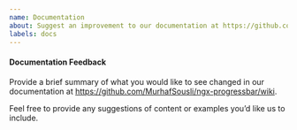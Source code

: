 ```yaml
---
name: Documentation
about: Suggest an improvement to our documentation at https://github.com/MurhafSousli/ngx-progressbar/wiki
labels: docs
---
```


#### Documentation Feedback

Provide a brief summary of what you would like to see changed in our 
documentation at https://github.com/MurhafSousli/ngx-progressbar/wiki.

Feel free to provide any suggestions of content or examples you’d like us to include.
